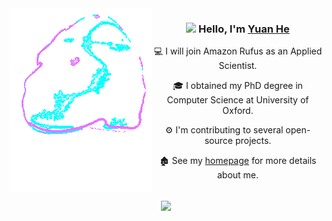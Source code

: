 

<img align="left" alt="GIF" src="https://raw.githubusercontent.com/Lawhy/Lawhy/main/ai-artificial-intelligence.gif" height="auto" />

<h3><p align="center"><img src = "https://raw.githubusercontent.com/MartinHeinz/MartinHeinz/master/wave.gif" width = 30px> Hello, I'm <a href="https://www.yuanhe.wiki/">Yuan He</a> </p></h3>

<p align="center"> 💻 I will join Amazon Rufus as an Applied Scientist. </p>
<p align="center"> 🎓 I obtained my PhD degree in Computer Science at University of Oxford. </p>
<p align="center"> ⚙️ I'm contributing to several open-source projects. </p>
<p align="center"> 🏚️ See my <a href="https://www.yuanhe.wiki/">homepage</a> for more details about me.</p>

</br>

<div align="center">
<img align="center" src="https://github-readme-stats-one-bice.vercel.app/api?username=Lawhy&show_icons=true&include_all_commits=true&count_private=true&role=OWNER,ORGANIZATION_MEMBER,COLLABORATOR" />
</div>


<!-- [![trophy](https://github-profile-trophy.vercel.app/?username=Lawhy)](https://github.com/Lawhy/github-profile-trophy) -->

<br/>
